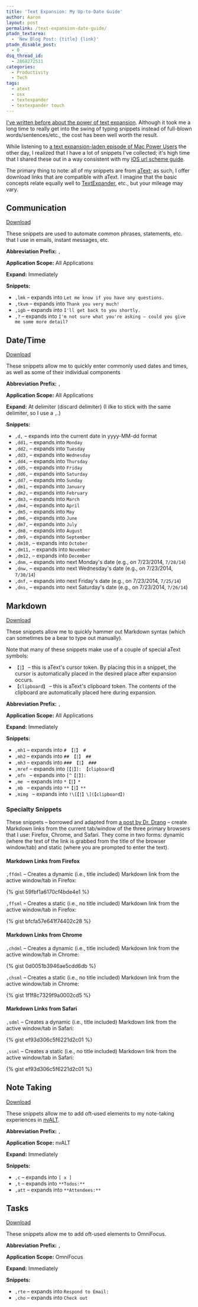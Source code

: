 ```yaml
---
title: 'Text Expansion: My Up-to-Date Guide'
author: Aaron
layout: post
permalink: /text-expansion-date-guide/
ptadn_textarea:
  - 'New Blog Post: {title} {link}'
ptadn_disable_post:
  - 0
dsq_thread_id:
  - 2868272511
categories:
  - Productivity
  - Tech
tags:
  - atext
  - osx
  - textexpander
  - textexpander touch
---
```

<a title="Sync aText and TextExpander Touch with ExpandSync" href="http://www.bachyaproductions.com/sync-atext-textexpander-touch-expandsync/" target="_blank">I've written before about the power of text expansion</a>. Although it took me a long time to really get into the swing of typing snippets instead of full-blown words/sentences/etc., the cost has been well worth the result.

While listening to <a title="Mac Power Users 203: TextExpander" href="http://www.macpowerusers.com/2014/07/14/mac-power-users-203-textexpander/" target="_blank">a text expansion-laden episode of Mac Power Users</a> the other day, I realized that I have a lot of snippets I've collected; it's high time that I shared these out in a way consistent with my <a title="URL Actions for iOS: My Up-to-Date Guide" href="http://www.bachyaproductions.com/ios-url-actions-the-up-to-date-guide/" target="_blank">iOS url scheme guide</a>.

The primary thing to note: all of my snippets are from <a title="aText" href="http://www.trankynam.com/atext/support.html" target="_blank">aText</a>; as such, I offer download links that are compatible with aText. I imagine that the basic concepts relate equally well to <a title="TextExpander" href="http://smilesoftware.com/TextExpander/" target="_blank">TextExpander</a>, etc., but your mileage may vary.

<!--more-->

## Communication

<a href="/assets/2014/07/Communication.atext">Download</a>

These snippets are used to automate common phrases, statements, etc. that I use in emails, instant messages, etc.

**Abbreviation Prefix:** `,`

**Application Scope:** All Applications

**Expand:** Immediately

**Snippets:**

  * `,lmk` – expands into `Let me know if you have any questions.`
  * `,tkvm` – expands into `Thank you very much!`
  * `,igb` – expands into `I'll get back to you shortly.`
  * `,?` – expands into `I'm not sure what you're asking – could you give me some more detail?`

## Date/Time

<a href="/assets/2014/07/DateTime.atext">Download</a>

These snippets allow me to quickly enter commonly used dates and times, as well as some of their individual components

**Abbreviation Prefix:** `,`

**Application Scope:** All Applications

**Expand:** At delimiter (discard delimiter) (I ilke to stick with the same delimiter, so I use a `,`.)

**Snippets:**

  * `,d,` – expands into the current date in yyyy-MM-dd format
  * `,dd1,` – expands into `Monday`
  * `,dd2,` – expands into `Tuesday`
  * `,dd3,` – expands into `Wednesday`
  * `,dd4,` – expands into `Thursday`
  * `,dd5,` – expands into `Friday`
  * `,dd6,` – expands into `Saturday`
  * `,dd7,` – expands into `Sunday`
  * `,dm1,` – expands into `January`
  * `,dm2,` – expands into `February`
  * `,dm3,` – expands into `March`
  * `,dm4,` – expands into `April`
  * `,dm5,` – expands into `May`
  * `,dm6,` – expands into `June`
  * `,dm7,` – expands into `July`
  * `,dm8,` – expands into `August`
  * `,dm9,` – expands into `September`
  * `,dm10,` – expands into `October`
  * `,dm11,` – expands into `November`
  * `,dm12,` – expands into `December`
  * `,dnm,` – expands into next Monday's date (e.g., on 7/23/2014, `7/28/14`)
  * `,dnw,` – expands into next Wednesday's date (e.g., on 7/23/2014, `7/30/14`)
  * `,dnf,` – expands into next Friday's date (e.g., on 7/23/2014, `7/25/14`)
  * `,dns,` – expands into next Saturday's date (e.g., on 7/23/2014, `7/26/14`)

## Markdown

<a href="/assets/2014/07/Markdown.atext">Download</a>

These snippets allow me to quickly hammer out Markdown syntax (which can sometimes be a bear to type out manually).

Note that many of these snippets make use of a couple of special aText symbols:

  * `【|】` – this is aText's cursor token. By placing this in a snippet, the cursor is automatically placed in the desired place after expansion occurs.
  * `【clipboard】` – this is aText's clipboard token. The contents of the clipboard are automatically placed here during expansion.

**Abbreviation Prefix:** `,`

**Application Scope:** All Applications

**Expand:** Immediately

**Snippets:**

  * `,mh1` – expands into `# 【|】 #`
  * `,mh2` – expands into `## 【|】 ##`
  * `,mh3` – expands into `### 【|】 ###`
  * `,mref` – expands into `[【|】]: 【clipboard】`
  * `,mfn ` – expands into `[^【|】]: `
  * `,me ` – expands into `*【|】*`
  * `,mb ` – expands into `**【|】**`
  * `,mimg ` – expands into `!\[【|】\](【clipboard】)`

### Specialty Snippets

These snippets – borrowed and adapted from <a title="Quicker Markdown linking with TextExpander" href="http://www.leancrew.com/all-this/2014/07/quicker-markdown-linking-with-textexpander/" target="_blank">a post by Dr. Drang</a> – create Markdown links from the current tab/window of the three primary browsers that I use: Firefox, Chrome, and Safari. They come in two forms: dynamic (where the text of the link is grabbed from the title of the browser window/tab) and static (where you are prompted to enter the text).

#### Markdown Links from Firefox

`,ffdml` – Creates a dynamic (i.e., title included) Markdown link from the active window/tab in Firefox:

{% gist 59fbf1a6170cf4bde4e1 %}

`,ffsml` – Creates a static (i.e., no title included) Markdown link from the active window/tab in Firefox:

{% gist bfcfa57e641f74402c28 %}

#### Markdown Links from Chrome

`,chdml` – Creates a dynamic (i.e., title included) Markdown link from the active window/tab in Chrome:

{% gist 0d0051b3946ae5cdd6db %}

`,chsml` – Creates a static (i.e., no title included) Markdown link from the active window/tab in Chrome:

{% gist 1f1f8c7329f9a0002cd5 %}

#### Markdown Links from Safari

`,sdml` – Creates a dynamic (i.e., title included) Markdown link from the active window/tab in Safari:

{% gist ef93d306c5f6221d2c01 %}

`,ssml` – Creates a static (i.e., no title included) Markdown link from the active window/tab in Safari:

{% gist ef93d306c5f6221d2c01 %}

## Note Taking

  <a href="/assets/2014/07/NoteTaking.atext">Download</a>

These snippets allow me to add oft-used elements to my note-taking experiences in <a title="nvALT" href="http://brettterpstra.com/projects/nvalt/" target="_blank">nvALT</a>.

**Abbreviation Prefix:** `,`

**Application Scope:** nvALT

**Expand:** Immediately

**Snippets:**

  * `,c` – expands into `[ x ] `
  * `,t` – expands into `**Todos:**`
  * `,att` – expands into `**Attendees:**`

## Tasks

<a href="/assets/2014/07/Tasks.atext">Download</a>

These snippets allow me to add oft-used elements to OmniFocus.

**Abbreviation Prefix:** `,`

**Application Scope:** OmniFocus

**Expand:** Immediately

**Snippets:**

  * `,rte` – expands into `Respond to Email: `
  * `,cho` – expands into `Check out `
